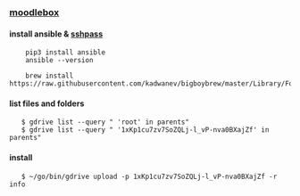 ### [moodlebox](https://github.com/moodlebox/moodlebox) 

#### install ansible & [sshpass](https://gist.github.com/arunoda/7790979#installing-on-os-x)
```
    pip3 install ansible
    ansible --version

    brew install https://raw.githubusercontent.com/kadwanev/bigboybrew/master/Library/Formula/sshpass.rb

```
#### list files and folders 
```
   $ gdrive list --query " 'root' in parents"
   $ gdrive list --query " '1xKp1cu7zv7SoZQLj-l_vP-nva0BXajZf' in parents"
```
#### install
```
   $ ~/go/bin/gdrive upload -p 1xKp1cu7zv7SoZQLj-l_vP-nva0BXajZf -r info
```
